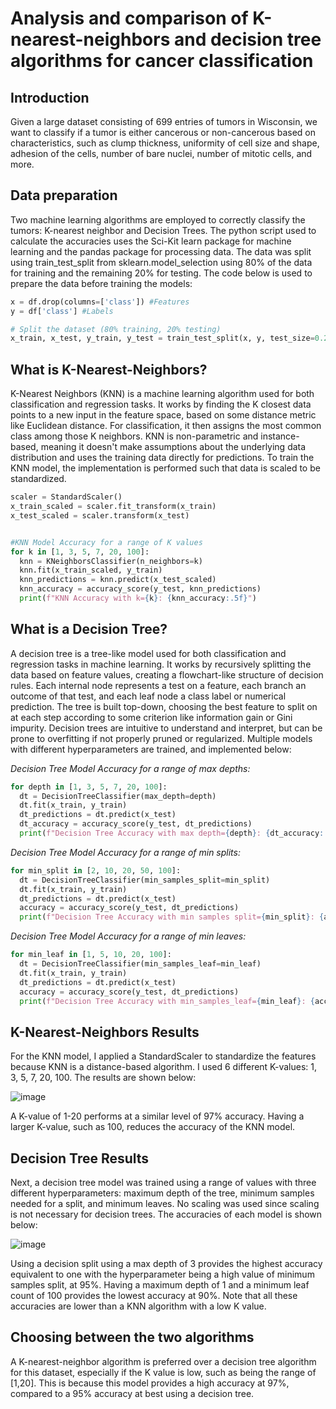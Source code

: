 # Analysis and comparison of K-nearest-neighbors and decision tree algorithms for cancer classification
## Introduction
  Given a large dataset consisting of 699 entries of tumors in Wisconsin, we want to classify if a tumor is either cancerous or non-cancerous based on characteristics, such as clump thickness, uniformity of cell size and shape, adhesion of the cells, number of bare nuclei, number of mitotic cells, and more.

## Data preparation
  Two machine learning algorithms are employed to correctly classify the tumors: K-nearest neighbor and Decision Trees. The python script used to calculate the accuracies uses the Sci-Kit learn package for machine learning and the pandas package for processing data. The data was split using train_test_split from sklearn.model_selection using 80% of the data for training and the remaining 20% for testing.
The code below is used to prepare the data before training the models:
```python
x = df.drop(columns=['class']) #Features
y = df['class'] #Labels

# Split the dataset (80% training, 20% testing)
x_train, x_test, y_train, y_test = train_test_split(x, y, test_size=0.2)

```
## What is K-Nearest-Neighbors?
K-Nearest Neighbors (KNN) is a machine learning algorithm used for both classification and regression tasks. It works by finding the K closest data points to a new input in the feature space, based on some distance metric like Euclidean distance. For classification, it then assigns the most common class among those K neighbors. KNN is non-parametric and instance-based, meaning it doesn't make assumptions about the underlying data distribution and uses the training data directly for predictions.
To train the KNN model, the implementation is performed such that data is scaled to be standardized.
```python
scaler = StandardScaler()
x_train_scaled = scaler.fit_transform(x_train)
x_test_scaled = scaler.transform(x_test)


#KNN Model Accuracy for a range of K values
for k in [1, 3, 5, 7, 20, 100]:
  knn = KNeighborsClassifier(n_neighbors=k)
  knn.fit(x_train_scaled, y_train)
  knn_predictions = knn.predict(x_test_scaled)
  knn_accuracy = accuracy_score(y_test, knn_predictions)
  print(f"KNN Accuracy with k={k}: {knn_accuracy:.5f}")

```

## What is a Decision Tree?
A decision tree is a tree-like model used for both classification and regression tasks in machine learning. It works by recursively splitting the data based on feature values, creating a flowchart-like structure of decision rules. Each internal node represents a test on a feature, each branch an outcome of that test, and each leaf node a class label or numerical prediction. The tree is built top-down, choosing the best feature to split on at each step according to some criterion like information gain or Gini impurity. Decision trees are intuitive to understand and interpret, but can be prone to overfitting if not properly pruned or regularized.
Multiple models with different hyperparameters are trained, and implemented below:

*Decision Tree Model Accuracy for a range of max depths:*
```python
for depth in [1, 3, 5, 7, 20, 100]:
  dt = DecisionTreeClassifier(max_depth=depth)
  dt.fit(x_train, y_train)
  dt_predictions = dt.predict(x_test)
  dt_accuracy = accuracy_score(y_test, dt_predictions)
  print(f"Decision Tree Accuracy with max depth={depth}: {dt_accuracy:.5f}")
```
*Decision Tree Model Accuracy for a range of min splits:*
```python
for min_split in [2, 10, 20, 50, 100]:
  dt = DecisionTreeClassifier(min_samples_split=min_split)
  dt.fit(x_train, y_train)
  dt_predictions = dt.predict(x_test)
  accuracy = accuracy_score(y_test, dt_predictions)
  print(f"Decision Tree Accuracy with min samples split={min_split}: {accuracy:.5f}")
```
*Decision Tree Model Accuracy for a range of min leaves:*
```python
for min_leaf in [1, 5, 10, 20, 100]:
  dt = DecisionTreeClassifier(min_samples_leaf=min_leaf)
  dt.fit(x_train, y_train)
  dt_predictions = dt.predict(x_test)
  accuracy = accuracy_score(y_test, dt_predictions)
  print(f"Decision Tree Accuracy with min_samples_leaf={min_leaf}: {accuracy:.5f}")
```

## K-Nearest-Neighbors Results
  For the KNN model, I applied a StandardScaler to standardize the features because KNN is a distance-based algorithm. I used 6 different K-values: 1, 3, 5, 7, 20, 100. The results are shown below:

![image](https://github.com/user-attachments/assets/390b493c-1196-4a34-b49c-db530455bf4f)

  A K-value of 1-20 performs at a similar level of 97% accuracy. Having a larger K-value, such as 100, reduces the accuracy of the KNN model.
## Decision Tree Results
  Next, a decision tree model was trained using a range of values with three different hyperparameters: maximum depth of the tree, minimum samples needed for a split, and minimum leaves. No scaling was used since scaling is not necessary for decision trees. The accuracies of each model is shown below:

![image](https://github.com/user-attachments/assets/add1b168-a262-4df0-85c7-11e865352721)

  Using a decision split using a max depth of 3 provides the highest accuracy equivalent to one with the hyperparameter being a high value of minimum samples split, at 95%. Having a maximum depth of 1 and a minimum leaf count of 100 provides the lowest accuracy at 90%. Note that all these accuracies are lower than a KNN algorithm with a low K value.
## Choosing between the two algorithms
  A K-nearest-neighbor algorithm is preferred over a decision tree algorithm for this dataset, especially if the K value is low, such as being the range of [1,20]. This is because this model provides a high accuracy at 97%, compared to a 95% accuracy at best using a decision tree.
